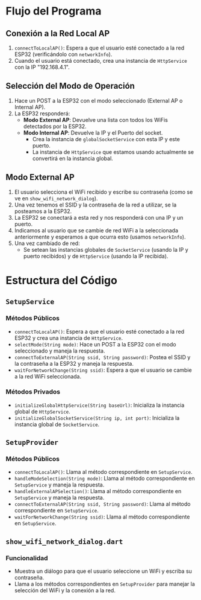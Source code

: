 # Flujo del Programa

## Conexión a la Red Local AP
1. `connectToLocalAP()`: Espera a que el usuario esté conectado a la red ESP32 (verificándolo con `networkInfo`).
2. Cuando el usuario está conectado, crea una instancia de `HttpService` con la IP "192.168.4.1".

## Selección del Modo de Operación
1. Hace un POST a la ESP32 con el modo seleccionado (External AP o Internal AP).
2. La ESP32 responderá:
    - **Modo External AP**: Devuelve una lista con todos los WiFis detectados por la ESP32.
    - **Modo Internal AP**: Devuelve la IP y el Puerto del socket.
        - Crea la instancia de `globalSocketService` con esta IP y este puerto.
        - La instancia de `HttpService` que estamos usando actualmente se convertirá en la instancia global.

## Modo External AP
1. El usuario selecciona el WiFi recibido y escribe su contraseña (como se ve en `show_wifi_network_dialog`).
2. Una vez tenemos el SSID y la contraseña de la red a utilizar, se la posteamos a la ESP32.
3. La ESP32 se conectará a esta red y nos responderá con una IP y un puerto.
4. Indicamos al usuario que se cambie de red WiFi a la seleccionada anteriormente y esperamos a que ocurra esto (usamos `networkInfo`).
5. Una vez cambiado de red:
    - Se setean las instancias globales de `SocketService` (usando la IP y puerto recibidos) y de `HttpService` (usando la IP recibida).

# Estructura del Código

## `SetupService`

### Métodos Públicos
- `connectToLocalAP()`: Espera a que el usuario esté conectado a la red ESP32 y crea una instancia de `HttpService`.
- `selectMode(String mode)`: Hace un POST a la ESP32 con el modo seleccionado y maneja la respuesta.
- `connectToExternalAP(String ssid, String password)`: Postea el SSID y la contraseña a la ESP32 y maneja la respuesta.
- `waitForNetworkChange(String ssid)`: Espera a que el usuario se cambie a la red WiFi seleccionada.

### Métodos Privados
- `initializeGlobalHttpService(String baseUrl)`: Inicializa la instancia global de `HttpService`.
- `initializeGlobalSocketService(String ip, int port)`: Inicializa la instancia global de `SocketService`.

## `SetupProvider`

### Métodos Públicos
- `connectToLocalAP()`: Llama al método correspondiente en `SetupService`.
- `handleModeSelection(String mode)`: Llama al método correspondiente en `SetupService` y maneja la respuesta.
- `handleExternalAPSelection()`: Llama al método correspondiente en `SetupService` y maneja la respuesta.
- `connectToExternalAP(String ssid, String password)`: Llama al método correspondiente en `SetupService`.
- `waitForNetworkChange(String ssid)`: Llama al método correspondiente en `SetupService`.

## `show_wifi_network_dialog.dart`

### Funcionalidad
- Muestra un diálogo para que el usuario seleccione un WiFi y escriba su contraseña.
- Llama a los métodos correspondientes en `SetupProvider` para manejar la selección del WiFi y la conexión a la red.